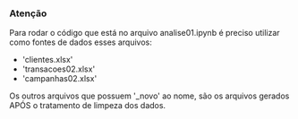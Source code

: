 ### Atenção

Para rodar o código que está no arquivo analise01.ipynb é preciso utilizar como fontes de dados esses arquivos:

- 'clientes.xlsx'
- 'transacoes02.xlsx'
- 'campanhas02.xlsx'

Os outros arquivos que possuem '_novo' ao nome, são os arquivos gerados APÓS o tratamento de limpeza dos dados.